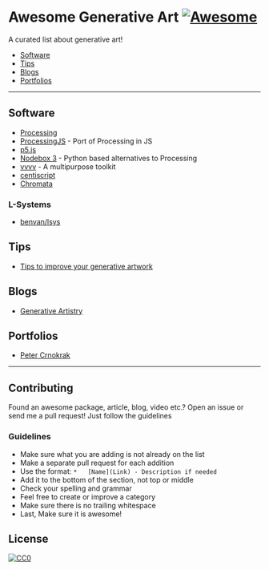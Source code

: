 # Awesome Generative Art [![Awesome](https://cdn.rawgit.com/sindresorhus/awesome/d7305f38d29fed78fa85652e3a63e154dd8e8829/media/badge.svg)](https://github.com/sindresorhus/awesome)

A curated list about generative art!

*   [Software](#software)
*   [Tips](#tips)
*   [Blogs](#blogs)
*   [Portfolios](#portfolios)

---

## Software

*   [Processing](https://processing.org/)
*   [ProcessingJS](http://processingjs.org/) - Port of Processing in JS
*   [p5.js](http://p5js.org/)
*   [Nodebox 3](https://www.nodebox.net/node/) - Python based alternatives to Processing
*   [vvvv](https://vvvv.org/) - A multipurpose toolkit
*   [centiscript](http://ex.rzm.co.jp/centiscript/)
*   [Chromata](https://www.michaelbromley.co.uk/experiments/chromata/#)

### L-Systems

*   [benvan/lsys](https://github.com/benvan/lsys)

## Tips

*   [Tips to improve your generative artwork](http://www.tylerlhobbs.com/writings/tips)

## Blogs

*   [Generative Artistry](https://generativeartistry.com/)

## Portfolios

*   [Peter Crnokrak](http://www.petercrnokrak.com/)

---

## Contributing

Found an awesome package, article, blog, video etc.?
Open an issue or send me a pull request! Just follow the guidelines

### Guidelines

*   Make sure what you are adding is not already on the list
*   Make a separate pull request for each addition
*   Use the format: `*   [Name](Link) - Description if needed`
*   Add it to the bottom of the section, not top or middle
*   Check your spelling and grammar
*   Feel free to create or improve a category
*   Make sure there is no trailing whitespace
*   Last, Make sure it is awesome!

## License

[![CC0](https://i.creativecommons.org/p/zero/1.0/88x31.png)](https://creativecommons.org/publicdomain/zero/1.0/)
